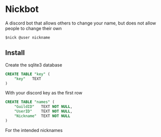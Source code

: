 # Nickbot
A discord bot that allows others to change your name, but does not allow people to change their own
```
$nick @user nickname
```
## Install
Create the sqlite3 database
```sql
CREATE TABLE "key" (
	"key"	TEXT
)
```
With your discord key as the first row


```sql
CREATE TABLE "names" (
	"GuildID"	TEXT NOT NULL,
	"UserID"	TEXT NOT NULL,
	"Nickname"	TEXT NOT NULL
)
```
For the intended nicknames